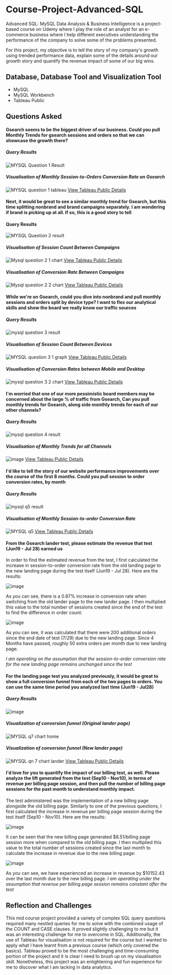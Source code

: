 # Course-Project-Advanced-SQL
Advanced SQL: MySQL Data Analysis & Business Intelligence is a project-based course on Udemy where I play the role of an analyst for an e-commerce business where I help different executives understanding the performance of the company to solve some of the problems presented.

For this project, my objective is to tell the story of my company's growth using trended performance data, explain some of the details around our growth story and quantify the revenue impact of some of our big wins.

## Database, Database Tool and Visualization Tool
- MySQL
- MySQL Workbench
- Tableau Public

## Questions Asked
#### Gsearch seems to be the biggest driver of our business. Could you pull Monthly Trends for gsearch sessions and orders so that we can showcase the growth there?
##### Query Results
![MYSQL Question 1 Result](https://user-images.githubusercontent.com/113234853/194038583-92a16765-be53-4006-8516-65c8d3166332.png)

##### Visualisation of Monthly Session-to-Orders Conversion Rate on Gsearch
![MYSQL question 1 tableau](https://user-images.githubusercontent.com/113234853/194038887-3d16ad91-e949-4e15-8d4e-b847e3acd4ae.png)
[View Tableau Public Details](https://public.tableau.com/app/profile/jun.keat/viz/AdvancedSQLProjectQn1/Chart1)

#### Next, it would be great to see a similar monthly trend for Gsearch, but this time splitting nonbrand and brand campaigns separately. I am wondering if brand is picking up at all. If so, this is a good story to tell
#### Query Results
![MYSQL Question 2 result](https://user-images.githubusercontent.com/113234853/194039068-a01a8b6b-d56f-4ea6-99f4-6d254a349ef0.png)

##### Visualisation of Session Count Between Campaigns
![Mysql question 2 1 chart](https://user-images.githubusercontent.com/113234853/194039686-998a8112-d339-4608-a8d2-c7cb59ec1805.png)
[View Tableau Public Details](https://public.tableau.com/app/profile/jun.keat/viz/AdvancedSQLProjectQn2_2/Chart2_2)

##### Visualisation of Conversion Rate Between Campaigns
![Mysql question 2 2 chart](https://user-images.githubusercontent.com/113234853/194039958-7accd90c-c009-4544-8dbb-e8918af48e72.png)
[View Tableau Public Details](https://public.tableau.com/app/profile/jun.keat/viz/AdvancedSQLProjectQn2/Chart2_1)

#### While we're on Gsearch, could you dive into nonbrand and pull monthly sessions and orders split by device type? I want to flex our analytical skills and show the board we really know our traffic sources
##### Query Results
![mysql question 3 result](https://user-images.githubusercontent.com/113234853/194040675-a4649243-4880-4fb1-8a03-89b84d38a69f.png)

##### Visualisation of Session Count Between Devices
![MYSQL question 3 1 graph](https://user-images.githubusercontent.com/113234853/194040946-1cdfc1b9-c298-4009-a208-d235b3854f00.png)
[View Tableau Public Details](https://public.tableau.com/app/profile/jun.keat/viz/AdvancedSQLProjectQn3_1/Chart3_1)

##### Visualisation of Conversion Rates between Mobile and Desktop
![mysql question 3 2 chart](https://user-images.githubusercontent.com/113234853/194210673-24fdb108-020c-4889-8d7c-cc50292f065b.png)
[View Tableau Public Details](https://public.tableau.com/app/profile/jun.keat/viz/AdvancedSQLProjectQn3_2/Chart3_2)

#### I'm worried that one of our more pessimistic board members may be concerned about the large % of traffic from Gsearch, Can you pull monthly trends for Gsearch, along side monthly trends for each of our other channels?
##### Query Results
![mysql question 4 result](https://user-images.githubusercontent.com/113234853/194041378-40740cc1-f52f-4733-b5ce-d1488a35eed9.png)

##### Visualisation of Monthly Trends for all Channels
![image](https://user-images.githubusercontent.com/113234853/194041768-290a09a7-bf81-4d14-8b58-0c8dab32659f.png)
[View Tableau Public Details](https://public.tableau.com/app/profile/jun.keat/viz/AdvancedSQLProjectQn4/Chart4)

#### I'd like to tell the story of our website performance improvements over the course of the first 8 months. Could you pull session to order conversion rates, by month
##### Query Results
![mysql q5 result](https://user-images.githubusercontent.com/113234853/194041918-1efc5275-f653-468a-b150-04cac8d63361.png)

##### Visualisation of Monthly Session-to-order Conversion Rate
![MYSQL q5](https://user-images.githubusercontent.com/113234853/194042263-a6ead9c2-c844-494f-83ec-42edc1e93cb8.jpg)
[View Tableau Public Details](https://public.tableau.com/app/profile/jun.keat/viz/AdvancedSQLProjectQn5/Chart5)

#### From the Gsearch lander test, please estimate the revenue that test (Jun19 - Jul 28) earned us
In order to find the estimated revenue from the test, I first calculated the increase in session-to-order conversion rate from the old landing page to the new landing page during the test itself (Jun19 - Jul 28). Here are the results:

![image](https://user-images.githubusercontent.com/113234853/194035650-042d3221-b0bb-4644-818e-787813e21d17.png)

As you can see, there is a 0.87% increase in conversion rate when switching from the old lander page to the new lander page. I then multiplied this value to the total number of sessions created since the end of the test to find the difference in order count:

![image](https://user-images.githubusercontent.com/113234853/194029901-1048a634-787a-442b-b45f-e80597158b3e.png)

As you can see, it was calculated that there were 200 additional orders since the end date of test (7/29) due to the new landing page. Since 4 Months have passed, roughly 50 extra orders per month due to new landing page.

*I am operating on the assumption that the session-to-order conversion rate for the new landing page remains unchanged since the test* 

#### For the landing page test you analyzed previously, it would be great to show a full conversion funnel from each of the two pages to orders. You can use the same time period you analyzed last time (Jun19 - Jul28)
##### Query Results
![image](https://user-images.githubusercontent.com/113234853/194036423-803a31ac-f233-4818-95f9-55a69d4daba4.png)

##### Visualization of conversion funnel (Original lander page)
![MYSQL q7 chart home](https://user-images.githubusercontent.com/113234853/194037805-dd621f0f-828e-40a5-ae6f-4f2df5a3ef2f.png)

##### Visualization of conversion funnel (New lander page)
![MYSQL qn 7 chart lander](https://user-images.githubusercontent.com/113234853/194037879-b5383c9c-8f19-41f7-ae70-fb31e017a566.png)
[View Tableau Public Details](https://public.tableau.com/app/profile/jun.keat/viz/AdvancedSQLProjectQn6/Chart6)

#### I'd love for you to quantify the impact of our billing test, as well. Please analyze the lift generated from the test (Sep10 - Nov10), in terms of revenue per billing page session, and then pull the number of billing page sessions for the past month to understand monthly impact.
The test administered was the implementation of a new billing page alongside the old billing page. Similarly to one of the previous questions, I first calculated the increase in revenue per billing page session during the test itself (Sep10 - Nov10). Here are the results:


![image](https://user-images.githubusercontent.com/113234853/194043795-80ebe812-0385-4d00-a894-b572dc9c1fb3.png)

It can be seen that the new billing page generated $8.51/billing page session more when compared to the old billing page. I then multiplied this value to the total number of sessions created since the last month to calculate the increase in revenue due to the new billing page:

![image](https://user-images.githubusercontent.com/113234853/194044050-f72c7844-7cc0-4630-b952-e746fadc792b.png)

As you can see, we have experienced an increase in revenue by $10152.43 over the last month due to the new billing page.
*I am operating under the assumption that revenue per billing page session remains constant after the test*

## Reflection and Challenges
This mid course project provided a variety of complex SQL query questions required many nestled queries for me to solve with the combined usage of the COUNT and CASE clauses. It proved slightly challenging to me but it was an interesting challenge for me to overcome in SQL. Additionally, the use of Tableau for visualisation is not required for the course but I wanted to apply what I have learnt from a previous course (which only covered the basics). Tableau proved to be the most challenging and time-consuming portion of the project and it is clear I need to brush up on my visualisation skill. Nonetheless, this project was an enlightening and fun experience for me to discover what I am lacking in data analytics.
